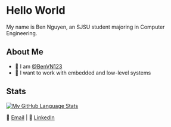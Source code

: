 # Hello World
My name is Ben Nguyen, an SJSU student majoring in Computer Engineering.

## About Me
- 👋 I am [@BenVN123](https://github.com/BenVN123)
- 🚗 I want to work with embedded and low-level systems

## Stats
[![My GitHub Language Stats](https://github-readme-stats.vercel.app/api/top-langs/?username=BenVN123&langs_count=5&theme=aura&showicons=true&border_radius=8)]()

📧 [Email](mailto:bnguyen123.vn@gmail.com) | 🔗 [LinkedIn](https://linkedin.com/in/ben-nguyen-214220209)
